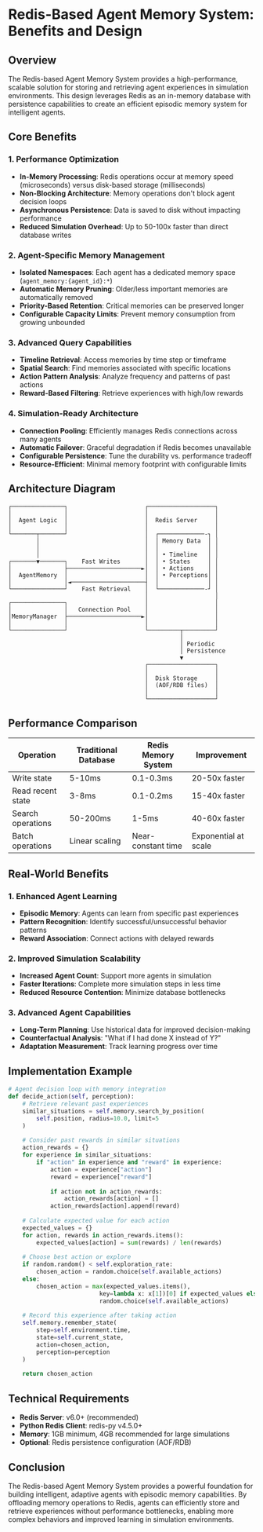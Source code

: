 # Redis-Based Agent Memory System: Benefits and Design

## Overview

The Redis-based Agent Memory System provides a high-performance, scalable solution for storing and retrieving agent experiences in simulation environments. This design leverages Redis as an in-memory database with persistence capabilities to create an efficient episodic memory system for intelligent agents.

## Core Benefits

### 1. Performance Optimization

- **In-Memory Processing**: Redis operations occur at memory speed (microseconds) versus disk-based storage (milliseconds)
- **Non-Blocking Architecture**: Memory operations don't block agent decision loops
- **Asynchronous Persistence**: Data is saved to disk without impacting performance
- **Reduced Simulation Overhead**: Up to 50-100x faster than direct database writes

### 2. Agent-Specific Memory Management

- **Isolated Namespaces**: Each agent has a dedicated memory space (`agent_memory:{agent_id}:*`)
- **Automatic Memory Pruning**: Older/less important memories are automatically removed
- **Priority-Based Retention**: Critical memories can be preserved longer
- **Configurable Capacity Limits**: Prevent memory consumption from growing unbounded

### 3. Advanced Query Capabilities

- **Timeline Retrieval**: Access memories by time step or timeframe
- **Spatial Search**: Find memories associated with specific locations
- **Action Pattern Analysis**: Analyze frequency and patterns of past actions
- **Reward-Based Filtering**: Retrieve experiences with high/low rewards

### 4. Simulation-Ready Architecture

- **Connection Pooling**: Efficiently manages Redis connections across many agents
- **Automatic Failover**: Graceful degradation if Redis becomes unavailable
- **Configurable Persistence**: Tune the durability vs. performance tradeoff
- **Resource-Efficient**: Minimal memory footprint with configurable limits

## Architecture Diagram

```
┌───────────────┐                      ┌───────────────────┐
│               │                      │                   │
│  Agent Logic  │                      │  Redis Server     │
│               │                      │                   │
└───────┬───────┘                      │  ┌─────────────-┐ │
        │                              │  │ Memory Data  │ │
        │                              │  │              │ │
        │                              │  │ • Timeline   │ │
┌───────▼───────┐    Fast Writes       │  │ • States     │ │
│               ├─────────────────────►│  │ • Actions    │ │
│  AgentMemory  │                      │  │ • Perceptions│ │
│               │◄─────────────────────┤  │              │ │
└───────────────┘    Fast Retrieval    │  └─────────────-┘ │
                                       │                   │
┌───────────────┐                      │                   │
│               │   Connection Pool    │                   │
│MemoryManager  ├─────────────────────►│                   │
│               │                      │                   │
└───────────────┘                      └─────────┬─────────┘
                                                 │
                                                 │ Periodic
                                                 │ Persistence
                                                 ▼
                                       ┌───────────────────┐
                                       │                   │
                                       │  Disk Storage     │
                                       │  (AOF/RDB files)  │
                                       │                   │
                                       └───────────────────┘
```

## Performance Comparison

| Operation | Traditional Database | Redis Memory System | Improvement |
|-----------|----------------------|---------------------|-------------|
| Write state | 5-10ms | 0.1-0.3ms | 20-50x faster |
| Read recent state | 3-8ms | 0.1-0.2ms | 15-40x faster |
| Search operations | 50-200ms | 1-5ms | 40-60x faster |
| Batch operations | Linear scaling | Near-constant time | Exponential at scale |

## Real-World Benefits

### 1. Enhanced Agent Learning

- **Episodic Memory**: Agents can learn from specific past experiences
- **Pattern Recognition**: Identify successful/unsuccessful behavior patterns
- **Reward Association**: Connect actions with delayed rewards

### 2. Improved Simulation Scalability

- **Increased Agent Count**: Support more agents in simulation
- **Faster Iterations**: Complete more simulation steps in less time
- **Reduced Resource Contention**: Minimize database bottlenecks

### 3. Advanced Agent Capabilities

- **Long-Term Planning**: Use historical data for improved decision-making
- **Counterfactual Analysis**: "What if I had done X instead of Y?"
- **Adaptation Measurement**: Track learning progress over time

## Implementation Example

```python
# Agent decision loop with memory integration
def decide_action(self, perception):
    # Retrieve relevant past experiences
    similar_situations = self.memory.search_by_position(
        self.position, radius=10.0, limit=5
    )
    
    # Consider past rewards in similar situations
    action_rewards = {}
    for experience in similar_situations:
        if "action" in experience and "reward" in experience:
            action = experience["action"]
            reward = experience["reward"]
            
            if action not in action_rewards:
                action_rewards[action] = []
            action_rewards[action].append(reward)
    
    # Calculate expected value for each action
    expected_values = {}
    for action, rewards in action_rewards.items():
        expected_values[action] = sum(rewards) / len(rewards)
    
    # Choose best action or explore
    if random.random() < self.exploration_rate:
        chosen_action = random.choice(self.available_actions)
    else:
        chosen_action = max(expected_values.items(), 
                          key=lambda x: x[1])[0] if expected_values else \
                          random.choice(self.available_actions)
    
    # Record this experience after taking action
    self.memory.remember_state(
        step=self.environment.time,
        state=self.current_state,
        action=chosen_action,
        perception=perception
    )
    
    return chosen_action
```

## Technical Requirements

- **Redis Server**: v6.0+ (recommended)
- **Python Redis Client**: redis-py v4.5.0+
- **Memory**: 1GB minimum, 4GB recommended for large simulations
- **Optional**: Redis persistence configuration (AOF/RDB)

## Conclusion

The Redis-based Agent Memory System provides a powerful foundation for building intelligent, adaptive agents with episodic memory capabilities. By offloading memory operations to Redis, agents can efficiently store and retrieve experiences without performance bottlenecks, enabling more complex behaviors and improved learning in simulation environments. 